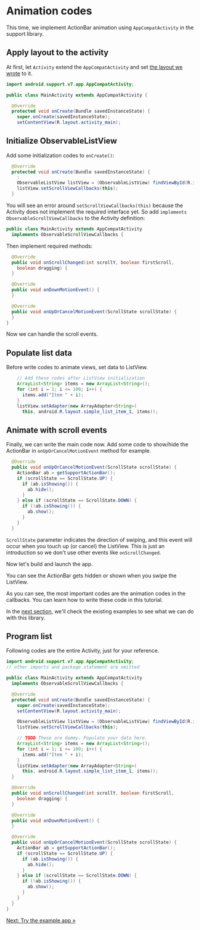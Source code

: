 # Animation codes

This time, we implement ActionBar animation using `AppCompatActivity` in the support library.

## Apply layout to the activity

At first, let `Activity` extend the `AppCompatActivity` and set [the layout we wrote](../../docs/quick-start/layout.md) to it.

```java
import android.support.v7.app.AppCompatActivity;

public class MainActivity extends AppCompatActivity {

  @Override
  protected void onCreate(Bundle savedInstanceState) {
    super.onCreate(savedInstanceState);
    setContentView(R.layout.activity_main);
```

## Initialize ObservableListView

Add some initialization codes to `onCreate()`:

```java
  @Override
  protected void onCreate(Bundle savedInstanceState) {
    :
    ObservableListView listView = (ObservableListView) findViewById(R.id.list);
    listView.setScrollViewCallbacks(this);
  }
```

You will see an error around `setScrollViewCallbacks(this)` because the Activity does not implement the required interface yet.
So add `implements ObservableScrollViewCallbacks` to the Activity definition:

```java
public class MainActivity extends AppCompatActivity
  implements ObservableScrollViewCallbacks {
```

Then implement required methods:

```java
  @Override
  public void onScrollChanged(int scrollY, boolean firstScroll,
    boolean dragging) {
  }

  @Override
  public void onDownMotionEvent() {
  }

  @Override
  public void onUpOrCancelMotionEvent(ScrollState scrollState) {
  }
}
```

Now we can handle the scroll events.

## Populate list data

Before write codes to animate views, set data to ListView.

```java
    // Add these codes after ListView initialization
    ArrayList<String> items = new ArrayList<String>();
    for (int i = 1; i <= 100; i++) {
      items.add("Item " + i);
    }
    listView.setAdapter(new ArrayAdapter<String>(
      this, android.R.layout.simple_list_item_1, items));
```

## Animate with scroll events

Finally, we can write the main code now.
Add some code to show/hide the ActionBar in `onUpOrCancelMotionEvent` method for example.

```java
  @Override
  public void onUpOrCancelMotionEvent(ScrollState scrollState) {
    ActionBar ab = getSupportActionBar();
    if (scrollState == ScrollState.UP) {
      if (ab.isShowing()) {
        ab.hide();
      }
    } else if (scrollState == ScrollState.DOWN) {
      if (!ab.isShowing()) {
        ab.show();
      }
    }
  }
```

`ScrollState` parameter indicates the direction of swiping, and this event will occur when you touch up (or cancel) the ListView.
This is just an introduction so we don't use other events like `onScrollChanged`.

Now let's build and launch the app.

You can see the ActionBar gets hidden or shown when you swipe the ListView.

As you can see, the most important codes are the animation codes in the callbacks.
You can learn how to write these code in this tutorial.

In the [next section](../../docs/example/index.md), we'll check the existing examples to see what we can do with this library.

## Program list

Following codes are the entire Activity, just for your reference.

```java
import android.support.v7.app.AppCompatActivity;
// other imports and package statement are omitted

public class MainActivity extends AppCompatActivity
  implements ObservableScrollViewCallbacks {

  @Override
  protected void onCreate(Bundle savedInstanceState) {
    super.onCreate(savedInstanceState);
    setContentView(R.layout.activity_main);

    ObservableListView listView = (ObservableListView) findViewById(R.id.list);
    listView.setScrollViewCallbacks(this);

    // TODO These are dummy. Populate your data here.
    ArrayList<String> items = new ArrayList<String>();
    for (int i = 1; i <= 100; i++) {
      items.add("Item " + i);
    }
    listView.setAdapter(new ArrayAdapter<String>(
      this, android.R.layout.simple_list_item_1, items));
  }

  @Override
  public void onScrollChanged(int scrollY, boolean firstScroll,
    boolean dragging) {
  }

  @Override
  public void onDownMotionEvent() {
  }

  @Override
  public void onUpOrCancelMotionEvent(ScrollState scrollState) {
    ActionBar ab = getSupportActionBar();
    if (scrollState == ScrollState.UP) {
      if (ab.isShowing()) {
        ab.hide();
      }
    } else if (scrollState == ScrollState.DOWN) {
      if (!ab.isShowing()) {
        ab.show();
      }
    }
  }
}
```

[Next: Try the example app &raquo;](../../docs/example/index.md)
